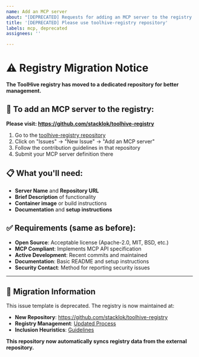 ```yaml
---
name: Add an MCP server
about: "[DEPRECATED] Requests for adding an MCP server to the registry list - Please use the new repository"
title: '[DEPRECATED] Please use toolhive-registry repository'
labels: mcp, deprecated
assignees: ''

---
```


# ⚠️ Registry Migration Notice

**The ToolHive registry has moved to a dedicated repository for better management.**

## 🚀 To add an MCP server to the registry:

**Please visit: https://github.com/stacklok/toolhive-registry**

1. Go to the [toolhive-registry repository](https://github.com/stacklok/toolhive-registry)
2. Click on "Issues" → "New Issue" → "Add an MCP server"
3. Follow the contribution guidelines in that repository
4. Submit your MCP server definition there

## 📋 What you'll need:

- **Server Name** and **Repository URL**
- **Brief Description** of functionality
- **Container image** or build instructions
- **Documentation** and **setup instructions**

## ✅ Requirements (same as before):

- **Open Source**: Acceptable license (Apache-2.0, MIT, BSD, etc.)
- **MCP Compliant**: Implements MCP API specification
- **Active Development**: Recent commits and maintained
- **Documentation**: Basic README and setup instructions
- **Security Contact**: Method for reporting security issues

---

## 🔄 Migration Information

This issue template is deprecated. The registry is now maintained at:
- **New Repository**: https://github.com/stacklok/toolhive-registry
- **Registry Management**: [Updated Process](https://github.com/stacklok/toolhive/blob/main/docs/registry/management.md)
- **Inclusion Heuristics**: [Guidelines](https://github.com/stacklok/toolhive/blob/main/docs/registry/heuristics.md)

**This repository now automatically syncs registry data from the external repository.**
